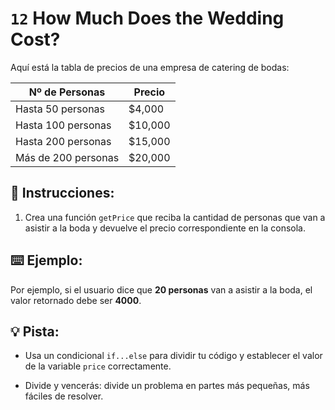 # `12` How Much Does the Wedding Cost?
Aquí está la tabla de precios de una empresa de catering de bodas:

| **Nº de Personas**  |	**Precio**  |
|          -          |      -      |
| Hasta 50 personas   | $4,000      |
| Hasta 100 personas  | $10,000     |
| Hasta 200 personas  | $15,000     |
| Más de 200 personas | $20,000     |

## 📝 Instrucciones:
1. Crea una función `getPrice` que reciba la cantidad de personas que van a asistir a la boda y devuelve el precio correspondiente en la consola.
## ⌨️ Ejemplo:
Por ejemplo, si el usuario dice que **20 personas** van a asistir a la boda, el valor retornado debe ser **4000**.

## 💡 Pista:
- Usa un condicional `if...else` para dividir tu código y establecer el valor de la variable `price` correctamente.

- Divide y vencerás: divide un problema en partes más pequeñas, más fáciles de resolver.